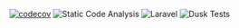 [![codecov](https://codecov.io/gh/RosarioTG/AnimalsApp/branch/master/graph/badge.svg)](https://codecov.io/gh/RosarioTG/AnimalsApp)
![Static Code Analysis](https://github.com/RosarioTG/AnimalsApp/workflows/Static%20Code%20Analysis/badge.svg)
![Laravel](https://github.com/RosarioTG/AnimalsApp/workflows/Laravel/badge.svg)
![Dusk Tests](https://github.com/RosarioTG/AnimalsApp/workflows/Dusk%20Tests/badge.svg)
